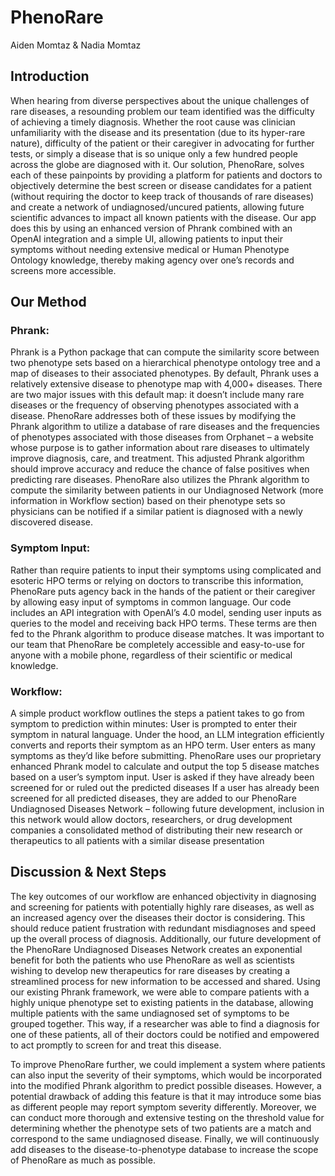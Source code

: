 # PhenoRare
Aiden Momtaz & Nadia Momtaz

## Introduction
When hearing from diverse perspectives about the unique challenges of rare diseases, a resounding problem our team identified was the difficulty of achieving a timely diagnosis. Whether the root cause was clinician unfamiliarity with the disease and its presentation (due to its hyper-rare nature), difficulty of the patient or their caregiver in advocating for further tests, or simply a disease that is so unique only a few hundred people across the globe are diagnosed with it. Our solution, PhenoRare, solves each of these painpoints by providing a platform for patients and doctors to objectively determine the best screen or disease candidates for a patient (without requiring the doctor to keep track of thousands of rare diseases) and create a network of undiagnosed/uncured patients, allowing future scientific advances to impact all known patients with the disease. Our app does this by using an enhanced version of Phrank combined with an OpenAI integration and a simple UI, allowing patients to input their symptoms without needing extensive medical or Human Phenotype Ontology knowledge, thereby making agency over one’s records and screens more accessible. 

## Our Method
### Phrank:
Phrank is a Python package that can compute the similarity score between two phenotype sets based on a hierarchical phenotype ontology tree and a map of diseases to their associated phenotypes. By default, Phrank uses a relatively extensive disease to phenotype map with 4,000+ diseases. There are two major issues with this default map: it doesn’t include many rare diseases or the frequency of observing phenotypes associated with a disease. PhenoRare addresses both of these issues by modifying the Phrank algorithm to utilize a database of rare diseases and the frequencies of phenotypes associated with those diseases from Orphanet – a website whose purpose is to gather information about rare diseases to ultimately improve diagnosis, care, and treatment. This adjusted Phrank algorithm should improve accuracy and reduce the chance of false positives when predicting rare diseases. PhenoRare also utilizes the Phrank algorithm to compute the similarity between patients in our Undiagnosed Network (more information in Workflow section) based on their phenotype sets so physicians can be notified if a similar patient is diagnosed with a newly discovered disease. 

### Symptom Input:
Rather than require patients to input their symptoms using complicated and esoteric HPO terms or relying on doctors to transcribe this information, PhenoRare puts agency back in the hands of the patient or their caregiver by allowing easy input of symptoms in common language. Our code includes an API integration with OpenAI’s 4.0 model, sending user inputs as queries to the model and receiving back HPO terms. These terms are then fed to the Phrank algorithm to produce disease matches. It was important to our team that PhenoRare be completely accessible and easy-to-use for anyone with a mobile phone, regardless of their scientific or medical knowledge. 

### Workflow:
A simple product workflow outlines the steps a patient takes to go from symptom to prediction within minutes:
User is prompted to enter their symptom in natural language. Under the hood, an LLM integration efficiently converts and reports their symptom as an HPO term. User enters as many symptoms as they’d like before submitting.
PhenoRare uses our proprietary enhanced Phrank model to calculate and output the top 5 disease matches based on a user’s symptom input. 
User is asked if they have already been screened for or ruled out the predicted diseases 
If a user has already been screened for all predicted diseases, they are added to our PhenoRare Undiagnosed Diseases Network – following future development, inclusion in this network would allow doctors, researchers, or drug development companies a consolidated method of distributing their new research or therapeutics to all patients with a similar disease presentation

## Discussion & Next Steps
The key outcomes of our workflow are enhanced objectivity in diagnosing and screening for patients with potentially highly rare diseases, as well as an increased agency over the diseases their doctor is considering. This should reduce patient frustration with redundant misdiagnoses and speed up the overall process of diagnosis. Additionally, our future development of the PhenoRare Undiagnosed Diseases Network creates an exponential benefit for both the patients who use PhenoRare as well as scientists wishing to develop new therapeutics for rare diseases by creating a streamlined process for new information to be accessed and shared. Using our existing Phrank framework, we were able to compare patients with a highly unique phenotype set to existing patients in the database, allowing multiple patients with the same undiagnosed set of symptoms to be grouped together. This way, if a researcher was able to find a diagnosis for one of these patients, all of their doctors could be notified and empowered to act promptly to screen for and treat this disease. 

To improve PhenoRare further, we could implement a system where patients can also input the severity of their symptoms, which would be incorporated into the modified Phrank algorithm to predict possible diseases. However, a potential drawback of adding this feature is that it may introduce some bias as different people may report symptom severity differently. Moreover, we can conduct more thorough and extensive testing on the threshold value for determining whether the phenotype sets of two patients are a match and correspond to the same undiagnosed disease. Finally, we will continuously add diseases to the disease-to-phenotype database to increase the scope of PhenoRare as much as possible. 


